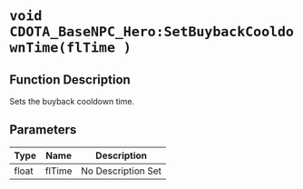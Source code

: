 # `void CDOTA_BaseNPC_Hero:SetBuybackCooldownTime(flTime )`
## Function Description
Sets the buyback cooldown time.
## Parameters
Type|Name|Description
--|--|--
float|flTime|No Description Set
